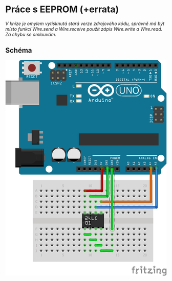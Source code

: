 Práce s EEPROM (+errata)
========================

_V knize je omylem vytisknutá stará verze zdrojového kódu, správně má být místo funkcí Wire.send a Wire.receive použit zápis Wire.write a Wire.read. Za chybu se omlouvám._

Schéma
------

![Arduino + EEPROM](arduino-eeprom_bb.png "EEPROM")
